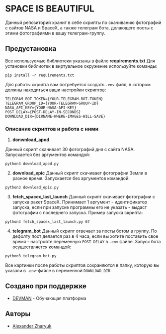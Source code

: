 # SPACE IS BEAUTIFUL

Данный репозиторий хранит в себе скрипты по скачиванию фотографий с сайтов NASA и SpaceX, а также телеграм бота, делающего посты с этими фотографиями в вашу телеграм-группу.

## Предустановка

Все используемые библиотеки указаны в файле **requirements.txt**
Для установки библиотек в виртуальное окружение используйте команды:

```
pip install -r requirements.txt
```

Для работы скрипта вам потребуется создать `.env` файл, в котором должны находиться ваши настройки скриптов:

```
TELEGRAM_BOT_TOKEN={YOUR-TELEGRAM-BOT-TOKEN}
TELEGRAM_GROUP_ID={YOUR-TELEGRAM-GROUP-ID}
NASA_API_KEY={YOUR-NASA-API-KEY}
POST_DELAY={POST-DELAY-IN-SECONDS}
DOWNLOAD_DIR={DIRNAME-WHERE-IMAGES-WILL-SAVE}
```

### Описание скриптов и работа с ними
1. **donwnload_apod**

Данный скрипт скачивает 30 фотографий дня с сайта NASA. Запускается без аргументов командой:
``` 
python3 download_apod.py
```
2. **download_epic**
Данный скрипт скачивает фотографии Земли в разное время. Запускается без аргументов командой:
``` 
python3 download_epic.py
```
3. **fetch_spacex_last_launch**
Данный скрипт скачивает фотографии с запуска ракет SpaceX. Принимает 1 аргумент - идентификатор запуска, если при запуске программы его не указать - выдаст фотографии с последнего запуска.
Пример запуска скрипта:
```
python3 fetch_spacex_last_launch.py 67
```
4. **telegram_bot**
Данный скрипт отвечает за посты ботом в группу. По дефолту пост делается раз в 4 часа, если вы хотите поставить свое время - настройте переменную `POST_DELAY` в `.env` файле.
Запуск бота осуществляется командой:
``` 
python3 telegram_bot.py
```
Все картинки после работы скриптов сохраняются в папку, которую вы указали в `.env`-файле в переменной `DOWNLOAD_DIR`.
## Создано при поддержке

* [DEVMAN](https://dvmn.org/) - Обучающая платформа

## Авторы

* [Alexander Zharyuk](https://gist.github.com/AlexanderZharyuk)
